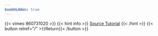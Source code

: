 ```yaml
---
bookHidden: true
---
```


{{< vimeo 860731020 >}}
{{< hint info >}}
[Source Tutorial](https://youtu.be/D0FnUNw7xAE?si=CqkWyFyAqpuv4RKT)
{{< /hint >}}
{{< button relref="/" >}}Return{{< /button >}}
